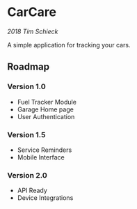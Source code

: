 # CarCare
*2018 Tim Schieck*

A simple application for tracking your cars.

## Roadmap
### Version 1.0

 - Fuel Tracker Module
 - Garage Home page
 - User Authentication

### Version 1.5
- Service Reminders
- Mobile Interface

### Version 2.0
- API Ready
- Device Integrations
